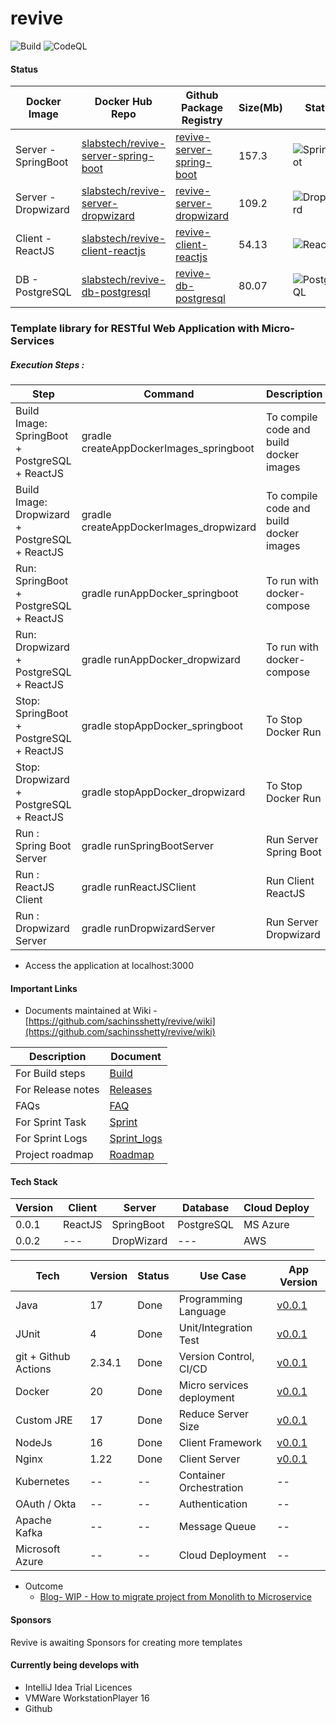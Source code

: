 # revive


![Build](https://github.com/sachinsshetty/revive/actions/workflows/all_branch.yml/badge.svg)
![CodeQL](https://github.com/sachinsshetty/revive/actions/workflows/codeql-analysis.yml/badge.svg)

#### Status

| Docker Image        | Docker Hub Repo                                                                                     | Github Package Registry                                                                                       |     Size(Mb)                                       | Status                                                                        |
|---------------------|-----------------------------------------------------------------------------------------------------|---------------------------------------------------------------------------------------------------------------|-----------------------------------------------------------------------|-------------------------------------------------------------------------------|
| Server - SpringBoot | [slabstech/revive-server-spring-boot](https://hub.docker.com/r/slabstech/revive-server-spring-boot) | [revive-server-spring-boot](https://github.com/sachinsshetty/revive/pkgs/container/revive-server-spring-boot) |157.3    | ![SpringBoot](https://github.com/sachinsshetty/revive/actions/workflows/push_docker_server_spring_boot.yml/badge.svg) |
| Server - Dropwizard | [slabstech/revive-server-dropwizard](https://hub.docker.com/r/slabstech/revive-server-dropwizard)   | [revive-server-dropwizard](https://github.com/sachinsshetty/revive/pkgs/container/revive-server-dropwizard)   |109.2    | ![Dropwizard](https://github.com/sachinsshetty/revive/actions/workflows/push_docker_server_dropwizard.yml/badge.svg)|
| Client - ReactJS    | [slabstech/revive-client-reactjs](https://hub.docker.com/r/slabstech/revive-client-reactjs)         | [revive-client-reactjs](https://github.com/sachinsshetty/revive/pkgs/container/revive-client-reactjs)         |54.13    | ![ReactJS](https://github.com/sachinsshetty/revive/actions/workflows/push_docker_client_reactjs.yml/badge.svg) |
| DB - PostgreSQL     | [slabstech/revive-db-postgresql](https://hub.docker.com/r/slabstech/revive-db-postgresql)           | [revive-db-postgresql](https://github.com/sachinsshetty/revive/pkgs/container/revive-db-postgresql)           |80.07    | ![PostgreSQL](https://github.com/sachinsshetty/revive/actions/workflows/push_docker_db_postgresql.yml/badge.svg) |




### Template library for RESTful Web Application with Micro-Services 

##### Execution Steps :
| Step                                           | Command                                    | Description                             |
|------------------------------------------------|--------------------------------------------|-----------------------------------------|
| Build Image: SpringBoot + PostgreSQL + ReactJS | gradle createAppDockerImages_springboot | To compile code and build docker images |
| Build Image: Dropwizard + PostgreSQL + ReactJS | gradle createAppDockerImages_dropwizard | To compile code and build docker images |
| Run: SpringBoot + PostgreSQL + ReactJS         | gradle runAppDocker_springboot          | To run with docker-compose              |
| Run: Dropwizard + PostgreSQL + ReactJS         | gradle runAppDocker_dropwizard          | To run with docker-compose              |
| Stop: SpringBoot + PostgreSQL + ReactJS        | gradle stopAppDocker_springboot         | To Stop Docker Run                      |
| Stop: Dropwizard + PostgreSQL + ReactJS        | gradle stopAppDocker_dropwizard         | To Stop Docker Run                      |
| Run : Spring Boot Server                       | gradle runSpringBootServer              | Run Server Spring Boot                  |
| Run : ReactJS Client                           | gradle runReactJSClient                 | Run Client ReactJS                      |
| Run : Dropwizard Server                        | gradle runDropwizardServer      | Run Server Dropwizard                   |

* Access the application at localhost:3000


#### Important Links
* Documents maintained at Wiki - [https://github.com/sachinsshetty/revive/wiki](https://github.com/sachinsshetty/revive/wiki)

| Description       | Document                                                                |
|-------------------|-------------------------------------------------------------------------|
| For Build steps   | [Build](https://github.com/sachinsshetty/revive/wiki/Build)             |
| For Release notes | [Releases](https://github.com/sachinsshetty/revive/wiki/Release)        |
| FAQs              | [FAQ](https://github.com/sachinsshetty/revive/wiki/Project-Demo-Revive) |
| For Sprint Task   | [Sprint](https://github.com/sachinsshetty/revive/wiki/Sprint)           |
| For Sprint Logs   | [Sprint_logs](https://github.com/sachinsshetty/revive/wiki/Sprint-Logs) |
| Project roadmap   | [Roadmap](https://github.com/sachinsshetty/revive/projects/1)           |


#### Tech Stack

| Version | Client  | Server     | Database   | Cloud Deploy | 
|---------|---------|------------|------------|--------------|
| 0.0.1   | ReactJS | SpringBoot | PostgreSQL | MS Azure   |
| 0.0.2   | ---     | DropWizard | ---        | AWS     |


| Tech                 | Version | Status  | Use Case                  | App Version                                                           |
|----------------------|---------|---------|---------------------------|-----------------------------------------------------------------------|
| Java                 | 17      | Done    | Programming Language      | [v0.0.1](https://github.com/sachinsshetty/revive/releases/tag/v0.0.1) |
| JUnit                | 4       | Done    | Unit/Integration Test     | [v0.0.1](https://github.com/sachinsshetty/revive/releases/tag/v0.0.1) |
| git + Github Actions | 2.34.1  | Done    | Version Control, CI/CD    | [v0.0.1](https://github.com/sachinsshetty/revive/releases/tag/v0.0.1) |
| Docker               | 20      | Done    | Micro services deployment | [v0.0.1](https://github.com/sachinsshetty/revive/releases/tag/v0.0.1) |
| Custom JRE           | 17      | Done    | Reduce Server Size        | [v0.0.1](https://github.com/sachinsshetty/revive/releases/tag/v0.0.1) |
| NodeJs               | 16      | Done    | Client Framework          | [v0.0.1](https://github.com/sachinsshetty/revive/releases/tag/v0.0.1) |
| Nginx                | 1.22    | Done    | Client Server             | [v0.0.1](https://github.com/sachinsshetty/revive/releases/tag/v0.0.1) |
| Kubernetes           | --      | --      | Container Orchestration   | --                                                                    |
| OAuth / Okta         | --      | --      | Authentication            | --                                                                    |
| Apache Kafka         | --      | --      | Message Queue             | --                                                                    |
| Microsoft Azure      | --      | --      | Cloud Deployment          | --                                                                    |


* Outcome
  * [Blog- WIP - How to migrate project from Monolith to Microservice](https://slabstech.github.io/blog/monolith-microservice/)

#### Sponsors


Revive is awaiting Sponsors for creating more templates


#### Currently being develops with 

* IntelliJ Idea Trial Licences
* VMWare WorkstationPlayer 16
* Github
